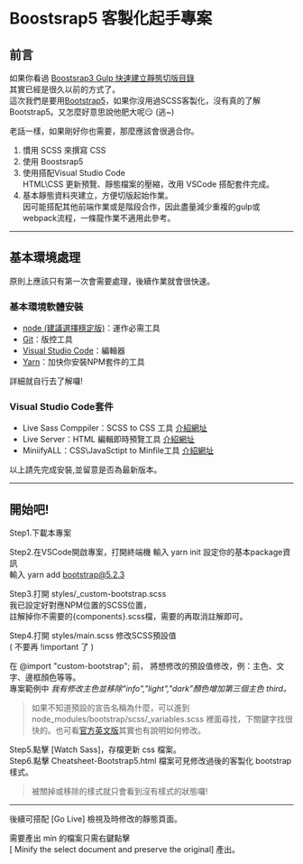 # Boostsrap5 客製化起手專案
## 前言
如果你看過 [Boostsrap3 Gulp 快速建立靜態切版目錄](https://github.com/suhan1220/bs3work)  
其實已經是很久以前的方式了。  
這次我們是要用[Bootstrap5](https://getbootstrap.com/docs/5.0/getting-started/introduction/)，如果你沒用過SCSS客製化，沒有真的了解Bootstrap5。又怎麼好意思說他肥大呢😏 (逃~)

老話一樣，如果剛好你也需要，那麼應該會很適合你。

1. 慣用 SCSS 來撰寫 CSS
2. 使用 Boostsrap5
3. 使用搭配Visual Studio Code  
HTML\CSS 更新預覽、靜態檔案的壓縮，改用 VSCode 搭配套件完成。
4. 基本靜態資料夾建立，方便切版起始作業。  
因可能搭配其他前端作業或是階段合作，因此盡量減少重複的gulp或webpack流程，一條龍作業不適用此參考。
---------------------------
## 基本環境處理

原則上應該只有第一次會需要處理，後續作業就會很快速。
### 基本環境軟體安裝
- [node (建議選擇穩定版)](https://nodejs.org/en)：運作必需工具
- [Git](https://git-scm.com/)：版控工具
- [Visual Studio Code](https://code.visualstudio.com/)：編輯器
- [Yarn](https://classic.yarnpkg.cn/docs/install/#windows-stable)：加快你安裝NPM套件的工具

詳細就自行去了解囉!
### Visual Studio Code套件
- Live Sass Comppiler：SCSS to CSS 工具 [介紹網址](https://marketplace.visualstudio.com/items?itemName=glenn2223.live-sass)
- Live Server：HTML 編輯即時預覽工具 [介紹網址](https://marketplace.visualstudio.com/items?itemName=ritwickdey.LiveServer)
- MiniifyALL：CSS\JavaSctipt to Minfile工具 [介紹網址](https://marketplace.visualstudio.com/items?itemName=josee9988.minifyall)

以上請先完成安裝,並留意是否為最新版本。  

---------------------------
## 開始吧!
Step1.下載本專案  

Step2.在VSCode開啟專案，打開終端機
輸入 yarn init 設定你的基本package資訊  
輸入 yarn add bootstrap@5.2.3

Step3.打開 styles/_custom-bootstrap.scss  
我已設定好對應NPM位置的SCSS位置，  
註解掉你不需要的{components}.scss檔，需要的再取消註解即可。

Step4.打開 styles/main.scss 修改SCSS預設值  
( 不要再 !important 了 )

在 @import "custom-bootstrap"; 前，
將想修改的預設值修改，例：主色、文字、邊框顏色等等。  
專案範例中 _我有修改主色並移除"info","light","dark"顏色增加第三個主色 third。_

> 如果不知道預設的宣告名稱為什麼，可以進到node_modules/bootstrap/scss/_variables.scss 裡面尋找，下關鍵字找很快的。也可看[官方英文版](https://getbootstrap.com/docs/5.1/customize/sass/#variable-defaults)其實也有說明如何修改。

Step5.點擊 [Watch Sass]，存檔更新 css 檔案。  
Step6.點擊 Cheatsheet-Bootstrap5.html 檔案可見修改過後的客製化 bootstrap 樣式。
> 被關掉或移除的樣式就只會看到沒有樣式的狀態囉!


----------

後續可搭配 [Go Live] 檢視及時修改的靜態頁面。  

需要產出 min 的檔案只需右鍵點擊  
 [ Minify the select document and preserve the original] 產出。


